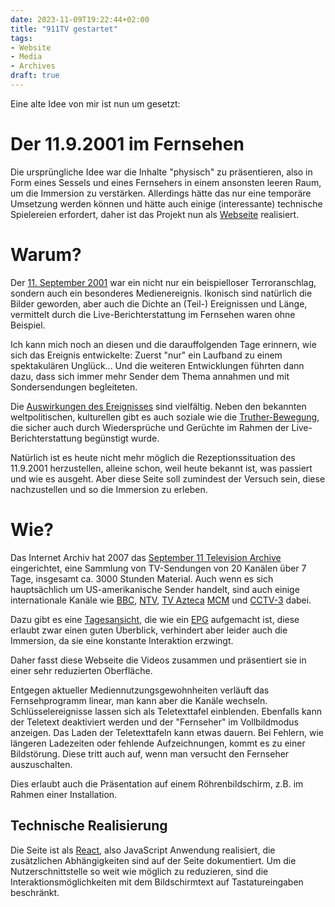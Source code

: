 ```yaml
---
date: 2023-11-09T19:22:44+02:00
title: "911TV gestartet"
tags:
- Website
- Media
- Archives
draft: true
---
```


Eine alte Idee von mir ist nun um gesetzt:

<!--more-->

# Der 11.9.2001 im Fernsehen

Die ursprüngliche Idee war die Inhalte "physisch" zu präsentieren, also in Form eines Sessels und eines Fernsehers in einem ansonsten leeren Raum, um die Immersion zu verstärken. Allerdings hätte das nur eine temporäre Umsetzung werden können und hätte auch einige (interessante) technische Spielereien erfordert, daher ist das Projekt nun als [Webseite](https://911tv.projektemacher.org/) realisiert.

# Warum?

Der [11. September 2001](https://en.wikipedia.org/wiki/September_11_attacks) war ein nicht nur ein beispielloser Terroranschlag, sondern auch ein besonderes Medienereignis. Ikonisch sind natürlich die Bilder geworden, aber auch die Dichte an (Teil-) Ereignissen und Länge, vermittelt durch die Live-Berichterstattung im Fernsehen waren ohne Beispiel.

Ich kann mich noch an diesen und die darauffolgenden Tage erinnern, wie sich das Ereignis entwickelte: Zuerst "nur" ein Laufband zu einem spektakulären Unglück...
Und die weiteren Entwicklungen führten dann dazu, dass sich immer mehr Sender dem Thema annahmen und mit Sondersendungen begleiteten.

Die [Auswirkungen des Ereignisses](https://en.wikipedia.org/wiki/September_11_attacks#Aftermath) sind vielfältig. Neben den bekannten weltpolitischen, kulturellen gibt es auch soziale wie die [Truther-Bewegung](https://en.wikipedia.org/wiki/9/11_truth_movement), die sicher auch durch Wiedersprüche und Gerüchte im Rahmen der Live-Berichterstattung begünstigt wurde.

Natürlich ist es heute nicht mehr möglich die Rezeptionssituation des 11.9.2001 herzustellen, alleine schon, weil heute bekannt ist, was passiert und wie es ausgeht. Aber diese Seite soll zumindest der Versuch sein, diese nachzustellen und so die Immersion zu erleben.

# Wie?

Das Internet Archiv hat 2007 das [September 11 Television Archive](https://archive.org/details/sept_11_tv_archive) eingerichtet, eine Sammlung von TV-Sendungen von 20 Kanälen über 7 Tage, insgesamt ca. 3000 Stunden Material. Auch wenn es sich hauptsächlich um US-amerikanische Sender handelt, sind auch einige internationale Kanäle wie [BBC](https://en.wikipedia.org/wiki/BBC), [NTV](https://en.wikipedia.org/wiki/NTV_(Russia)), [TV Azteca](https://en.wikipedia.org/wiki/TV_Azteca) [MCM](https://en.wikipedia.org/wiki/MCM_(TV_channel)) und [CCTV-3](https://en.wikipedia.org/wiki/CCTV-3) dabei.

Dazu gibt es eine [Tagesansicht](https://archive.org/details/911), die wie ein [EPG](https://en.wikipedia.org/wiki/Electronic_program_guide) aufgemacht ist, diese erlaubt zwar einen guten Überblick, verhindert aber leider auch die Immersion, da sie eine konstante Interaktion erzwingt.

Daher fasst diese Webseite die Videos zusammen und präsentiert sie in einer sehr reduzierten Oberfläche.

Entgegen aktueller Mediennutzungsgewohnheiten verläuft das Fernsehprogramm linear, man kann aber die Kanäle wechseln.
Schlüsselereignisse lassen sich als Teletexttafel einblenden. Ebenfalls kann der Teletext deaktiviert werden und der "Fernseher" im Vollbildmodus anzeigen. Das Laden der Teletexttafeln kann etwas dauern.
Bei Fehlern, wie längeren Ladezeiten oder fehlende Aufzeichnungen, kommt es zu einer Bildstörung. Diese tritt auch auf, wenn man versucht den Fernseher auszuschalten.

Dies erlaubt auch die Präsentation auf einem Röhrenbildschirm, z.B. im Rahmen einer Installation.

## Technische Realisierung

Die Seite ist als [React](https://react.dev/), also JavaScript Anwendung realisiert, die zusätzlichen Abhängigkeiten sind auf der Seite dokumentiert. Um die Nutzerschnittstelle so weit wie möglich zu reduzieren, sind die Interaktionsmöglichkeiten mit dem Bildschirmtext auf Tastatureingaben beschränkt.

